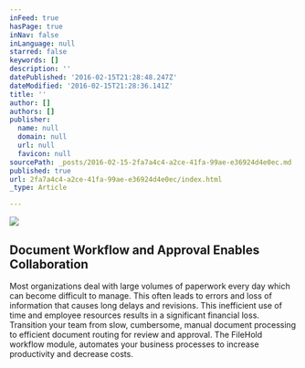 ```yaml
---
inFeed: true
hasPage: true
inNav: false
inLanguage: null
starred: false
keywords: []
description: ''
datePublished: '2016-02-15T21:28:48.247Z'
dateModified: '2016-02-15T21:28:36.141Z'
title: ''
author: []
authors: []
publisher:
  name: null
  domain: null
  url: null
  favicon: null
sourcePath: _posts/2016-02-15-2fa7a4c4-a2ce-41fa-99ae-e36924d4e0ec.md
published: true
url: 2fa7a4c4-a2ce-41fa-99ae-e36924d4e0ec/index.html
_type: Article

---
```

![](https://the-grid-user-content.s3-us-west-2.amazonaws.com/456ef20d-104c-453b-a2dd-d552f6c1ebb2.png)

## Document Workflow and Approval Enables Collaboration

Most organizations deal with large volumes of paperwork every day which can become difficult to manage. This often leads to errors and loss of information that causes long delays and revisions. This inefficient use of time and employee resources results in a significant financial loss. Transition your team from slow, cumbersome, manual document processing to efficient document routing for review and approval. The FileHold workflow module, automates your business processes to increase productivity and decrease costs.